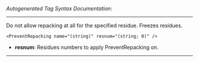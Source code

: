 _Autogenerated Tag Syntax Documentation:_

---
Do not allow repacking at all for the specified residue. Freezes residues.

```
<PreventRepacking name="(string)" resnum="(string; 0)" />
```

-   **resnum**: Residues numbers to apply PreventRepacking on.

---
